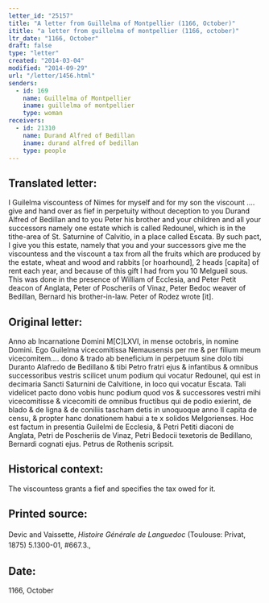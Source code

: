 ```yaml
---
letter_id: "25157"
title: "A letter from Guillelma of Montpellier (1166, October)"
ititle: "a letter from guillelma of montpellier (1166, october)"
ltr_date: "1166, October"
draft: false
type: "letter"
created: "2014-03-04"
modified: "2014-09-29"
url: "/letter/1456.html"
senders:
  - id: 169
    name: Guillelma of Montpellier
    iname: guillelma of montpellier
    type: woman
receivers:
  - id: 21310
    name: Durand Alfred of Bedillan
    iname: durand alfred of bedillan
    type: people
---
```

<h2> Translated letter:</h2>I Guilelma viscountess of Nimes for myself and for my son the viscount …. give and hand over as fief in perpetuity without deception to you Durand Alfred of Bedillan and to you Peter his brother and your children and all your successors namely one estate which is called Redounel, which is in the tithe-area of St. Saturnine of Calvitio, in a place called Escata.  By such pact, I give you this estate, namely that you and your successors give me the viscountess and the viscount a tax from all the fruits which are produced by the estate, wheat and wood and rabbits [or hoarhound], 2 heads [capita] of rent each year, and because of this gift I had from you 10 Melgueil sous.  This was done in the presence of William of Ecclesia, and Peter Petit deacon of Anglata, Peter of Poscheriis of Vinaz, Peter Bedoc weaver of Bedillan, Bernard his brother-in-law.  Peter of Rodez wrote [it].
<h2 class="mt-4"> Original letter:</h2>Anno ab Incarnatione Domini M[C]LXVI, in mense octobris, in nomine Domini. Ego Guilelma vicecomitissa Nemausensis per me & per filium meum vicecomitem…. dono & trado ab beneficium in perpetuum sine dolo tibi Duranto Alafredo de Bedillano & tibi Petro fratri ejus & infantibus & omnibus successoribus vestris scilicet unum podium qui vocatur Redounel, qui est in decimaria Sancti Saturnini de Calvitione, in loco qui vocatur Escata. Tali videlicet pacto dono vobis hunc podium quod vos & successores vestri mihi vicecomitisse & vicecomiti de omnibus fructibus qui de podio exierint, de blado & de ligna & de coniliis tascham detis in unoquoque anno II capita de censu, & propter hanc donationem habui a te x solidos Melgorienses. Hoc est factum in presentia Guilelmi de Ecclesia, & Petri Petiti diaconi de Anglata, Petri de Poscheriis de Vinaz, Petri Bedocii texetoris de Bedillano, Bernardi cognati ejus. Petrus de Rothenis scripsit.
<h2 class="mt-4"> Historical context:</h2>The viscountess grants a fief and specifies the tax owed for it.
<h2 class="mt-4"> Printed source:</h2><p>Devic and Vaissette, <em><span style="line-height: 1.5; background-color: transparent;">Histoire <em>Générale&nbsp;</em>de Languedoc</span></em><span style="line-height: 1.5; background-color: transparent;">&nbsp;(Toulouse: Privat, 1875) 5.1300-01, #667.3.,</span></p><h2 class="mt-4"> Date:</h2>1166, October
